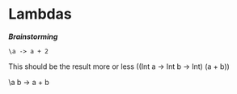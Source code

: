 # Lambdas
***Brainstorming***

```
\a -> a + 2
```

This should be the result more or less
((Int a -> Int b -> Int) (a + b))


\a b -> a + b

